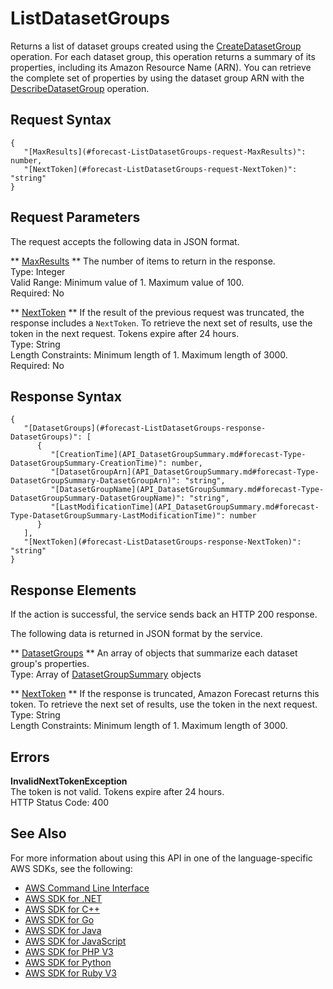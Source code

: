 # ListDatasetGroups<a name="API_ListDatasetGroups"></a>

Returns a list of dataset groups created using the [CreateDatasetGroup](API_CreateDatasetGroup.md) operation\. For each dataset group, this operation returns a summary of its properties, including its Amazon Resource Name \(ARN\)\. You can retrieve the complete set of properties by using the dataset group ARN with the [DescribeDatasetGroup](API_DescribeDatasetGroup.md) operation\.

## Request Syntax<a name="API_ListDatasetGroups_RequestSyntax"></a>

```
{
   "[MaxResults](#forecast-ListDatasetGroups-request-MaxResults)": number,
   "[NextToken](#forecast-ListDatasetGroups-request-NextToken)": "string"
}
```

## Request Parameters<a name="API_ListDatasetGroups_RequestParameters"></a>

The request accepts the following data in JSON format\.

 ** [MaxResults](#API_ListDatasetGroups_RequestSyntax) **   <a name="forecast-ListDatasetGroups-request-MaxResults"></a>
The number of items to return in the response\.  
Type: Integer  
Valid Range: Minimum value of 1\. Maximum value of 100\.  
Required: No

 ** [NextToken](#API_ListDatasetGroups_RequestSyntax) **   <a name="forecast-ListDatasetGroups-request-NextToken"></a>
If the result of the previous request was truncated, the response includes a `NextToken`\. To retrieve the next set of results, use the token in the next request\. Tokens expire after 24 hours\.  
Type: String  
Length Constraints: Minimum length of 1\. Maximum length of 3000\.  
Required: No

## Response Syntax<a name="API_ListDatasetGroups_ResponseSyntax"></a>

```
{
   "[DatasetGroups](#forecast-ListDatasetGroups-response-DatasetGroups)": [ 
      { 
         "[CreationTime](API_DatasetGroupSummary.md#forecast-Type-DatasetGroupSummary-CreationTime)": number,
         "[DatasetGroupArn](API_DatasetGroupSummary.md#forecast-Type-DatasetGroupSummary-DatasetGroupArn)": "string",
         "[DatasetGroupName](API_DatasetGroupSummary.md#forecast-Type-DatasetGroupSummary-DatasetGroupName)": "string",
         "[LastModificationTime](API_DatasetGroupSummary.md#forecast-Type-DatasetGroupSummary-LastModificationTime)": number
      }
   ],
   "[NextToken](#forecast-ListDatasetGroups-response-NextToken)": "string"
}
```

## Response Elements<a name="API_ListDatasetGroups_ResponseElements"></a>

If the action is successful, the service sends back an HTTP 200 response\.

The following data is returned in JSON format by the service\.

 ** [DatasetGroups](#API_ListDatasetGroups_ResponseSyntax) **   <a name="forecast-ListDatasetGroups-response-DatasetGroups"></a>
An array of objects that summarize each dataset group's properties\.  
Type: Array of [DatasetGroupSummary](API_DatasetGroupSummary.md) objects

 ** [NextToken](#API_ListDatasetGroups_ResponseSyntax) **   <a name="forecast-ListDatasetGroups-response-NextToken"></a>
If the response is truncated, Amazon Forecast returns this token\. To retrieve the next set of results, use the token in the next request\.  
Type: String  
Length Constraints: Minimum length of 1\. Maximum length of 3000\.

## Errors<a name="API_ListDatasetGroups_Errors"></a>

 **InvalidNextTokenException**   
The token is not valid\. Tokens expire after 24 hours\.  
HTTP Status Code: 400

## See Also<a name="API_ListDatasetGroups_SeeAlso"></a>

For more information about using this API in one of the language\-specific AWS SDKs, see the following:
+  [AWS Command Line Interface](https://docs.aws.amazon.com/goto/aws-cli/forecast-2018-06-26/ListDatasetGroups) 
+  [AWS SDK for \.NET](https://docs.aws.amazon.com/goto/DotNetSDKV3/forecast-2018-06-26/ListDatasetGroups) 
+  [AWS SDK for C\+\+](https://docs.aws.amazon.com/goto/SdkForCpp/forecast-2018-06-26/ListDatasetGroups) 
+  [AWS SDK for Go](https://docs.aws.amazon.com/goto/SdkForGoV1/forecast-2018-06-26/ListDatasetGroups) 
+  [AWS SDK for Java](https://docs.aws.amazon.com/goto/SdkForJava/forecast-2018-06-26/ListDatasetGroups) 
+  [AWS SDK for JavaScript](https://docs.aws.amazon.com/goto/AWSJavaScriptSDK/forecast-2018-06-26/ListDatasetGroups) 
+  [AWS SDK for PHP V3](https://docs.aws.amazon.com/goto/SdkForPHPV3/forecast-2018-06-26/ListDatasetGroups) 
+  [AWS SDK for Python](https://docs.aws.amazon.com/goto/boto3/forecast-2018-06-26/ListDatasetGroups) 
+  [AWS SDK for Ruby V3](https://docs.aws.amazon.com/goto/SdkForRubyV3/forecast-2018-06-26/ListDatasetGroups) 